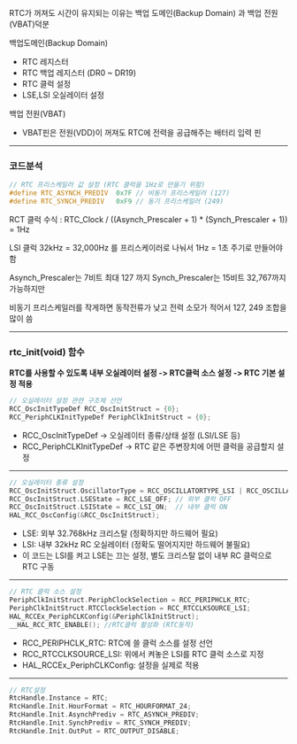 RTC가 꺼져도 시간이 유지되는 이유는 백업 도메인(Backup Domain) 과 백업 전원(VBAT)덕분

백업도메인(Backup Domain)
- RTC 레지스터
- RTC 백업 레지스터 (DR0 ~ DR19)
- RTC 클럭 설정
- LSE,LSI 오실레이터 설정

백업 전원(VBAT)
- VBAT핀은 전원(VDD)이 꺼져도 RTC에 전력을 공급해주는 배터리 입력 핀
***

### 코드분석
```c
// RTC 프리스케일러 값 설정 (RTC 클럭을 1Hz로 만들기 위함)
#define RTC_ASYNCH_PREDIV  0x7F // 비동기 프리스케일러 (127)
#define RTC_SYNCH_PREDIV   0xF9 // 동기 프리스케일러 (249)
```
RCT 클럭 수식 : RTC_Clock / ((Asynch_Prescaler + 1) * (Synch_Prescaler + 1)) = 1Hz 

LSI 클럭 32kHz = 32,000Hz 를 프리스케이러로 나눠서 1Hz = 1초 주기로 만들어야 함

Asynch_Prescaler는 7비트 최대 127 까지 Synch_Prescaler는 15비트 32,767까지 가능하지만 

비동기 프리스케일러를 작게하면 동작전류가 낮고 전력 소모가 적어서 127, 249 조합을 많이 씀 
***

### rtc_init(void) 함수
**RTC를 사용할 수 있도록 내부 오실레이터 설정 -> RTC클럭 소스 설정 -> RTC 기본 설정 적용**
```c
// 오실레이터 설정 관련 구조체 선언
RCC_OscInitTypeDef RCC_OscInitStruct = {0};
RCC_PeriphCLKInitTypeDef PeriphClkInitStruct = {0};
```
- RCC_OscInitTypeDef → 오실레이터 종류/상태 설정 (LSI/LSE 등)
- RCC_PeriphCLKInitTypeDef → RTC 같은 주변장치에 어떤 클럭을 공급할지 설정
***

```c
// 오실레이터 종류 설정
RCC_OscInitStruct.OscillatorType = RCC_OSCILLATORTYPE_LSI | RCC_OSCILLATORTYPE_LSE;
RCC_OscInitStruct.LSEState = RCC_LSE_OFF; // 외부 클럭 OFF
RCC_OscInitStruct.LSIState = RCC_LSI_ON;  // 내부 클럭 ON
HAL_RCC_OscConfig(&RCC_OscInitStruct);
```
- LSE: 외부 32.768kHz 크리스탈 (정확하지만 하드웨어 필요)
- LSI: 내부 32kHz RC 오실레이터 (정확도 떨어지지만 하드웨어 불필요)
- 이 코드는 LSI를 켜고 LSE는 끄는 설정, 별도 크리스탈 없이 내부 RC 클럭으로 RTC 구동
***

```c
// RTC 클럭 소스 설정
PeriphClkInitStruct.PeriphClockSelection = RCC_PERIPHCLK_RTC;
PeriphClkInitStruct.RTCClockSelection = RCC_RTCCLKSOURCE_LSI;
HAL_RCCEx_PeriphCLKConfig(&PeriphClkInitStruct);
__HAL_RCC_RTC_ENABLE(); //RTC클럭 활성화 (RTC동작)
```
- RCC_PERIPHCLK_RTC: RTC에 쓸 클럭 소스를 설정 선언
- RCC_RTCCLKSOURCE_LSI: 위에서 켜놓은 LSI를 RTC 클럭 소스로 지정
- HAL_RCCEx_PeriphCLKConfig: 설정을 실제로 적용
***

```c
// RTC설정
RtcHandle.Instance = RTC;
RtcHandle.Init.HourFormat = RTC_HOURFORMAT_24;
RtcHandle.Init.AsynchPrediv = RTC_ASYNCH_PREDIV;
RtcHandle.Init.SynchPrediv = RTC_SYNCH_PREDIV;
RtcHandle.Init.OutPut = RTC_OUTPUT_DISABLE;
```





